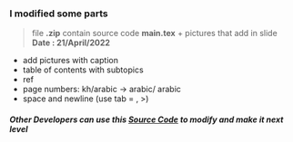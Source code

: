 ### I modified some parts
> file **.zip** contain source code **main.tex** + pictures that add in slide
**Date : 21/April/2022**
- add pictures with caption
- table of contents with subtopics
- ref
- page numbers: kh/arabic -> arabic/ arabic
- space and newline (use tab \= , \>)
#####  Other Developers can use this [Source Code](https://www.overleaf.com/read/cttbjqjrrtfz) to modify and make it next level
